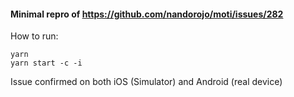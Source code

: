 #### Minimal repro of https://github.com/nandorojo/moti/issues/282

How to run:

```
yarn
yarn start -c -i
```

Issue confirmed on both iOS (Simulator) and Android (real device)
